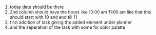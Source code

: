 
1. today date should be there
2. 2nd column should have the hours like 10:00 am 11:00 am like that 
        this should start with 10 and end till 11
3. first addition of task giving the added element under planner
4. and the seperation of the task with some for color palatte
